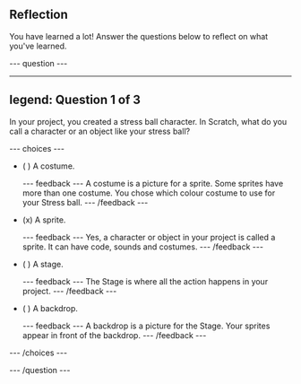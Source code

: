 ## Reflection

You have learned a lot! Answer the questions below to reflect on what you've learned.

--- question ---

---
legend: Question 1 of 3
---

In your project, you created a stress ball character. In Scratch, what do you call a character or an object like your stress ball?

--- choices ---

- ( ) A costume.

  --- feedback ---
A costume is a picture for a sprite. Some sprites have more than one costume. You chose which colour costume to use for your Stress ball.
  --- /feedback ---

- (x) A sprite.

  --- feedback ---
Yes, a character or object in your project is called a sprite. It can have code, sounds and costumes.
  --- /feedback ---

- ( ) A stage.

  --- feedback ---
The Stage is where all the action happens in your project.
  --- /feedback ---

- ( ) A backdrop.

  --- feedback ---
A backdrop is a picture for the Stage. Your sprites appear in front of the backdrop.
  --- /feedback ---

--- /choices ---

--- /question ---
